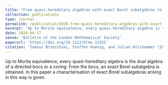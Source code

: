 ```yaml
---
title: "From quasi-hereditary algebras with exact Borel subalgebras to directed bocses"
collection: publications
type: journal
permalink: /publication/2020-from-quasi-hereditary-algebras-with-exact-borel-subalgebras-to-directed-bocses
excerpt: 'Up to Morita equivalence, every quasi-hereditary algebra is the dual algebra of a directed bocs or a coring. From the bocs, an exact Borel subalgebra is obtained. In this paper a characterisation of exact Borel subalgebras arising in this way is given.'
date: 2020-04-17
venue: 'Bulletin of the London Mathematical Society'
paperurl: 'https://doi.org/10.1112/blms.12331'
citation: 'Tomasz Brzeziński, Steffen Koenig, and Julian Külshammer (2020). &quot;From quasi-hereditary algebras with exact Borel subalgebras to directed bocses.&quot; <i>Bulletin of the London Mathematical Society</i>. 52(2).'
---
```

Up to Morita equivalence, every quasi-hereditary algebra is the dual algebra of a directed bocs or a coring. From the bocs, an exact Borel subalgebra is obtained. In this paper a characterisation of exact Borel subalgebras arising in this way is given.
